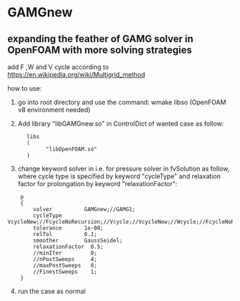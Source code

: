 # GAMGnew
## expanding the feather of GAMG solver in OpenFOAM with more solving strategies
add F ,W and V cycle according to https://en.wikipedia.org/wiki/Multigrid_method

how to use:
1. go into root directory and use the command: wmake libso (OpenFOAM v8 environment needed)

2. Add library "libGAMGnew.so" in ControlDict of wanted case as follow:
```
      libs 
      (
            "libOpenFOAM.so"
      )
```      
3. change keyword solver in i.e. for pressure solver in fvSolution as follow, where cycle type is specified by keyword "cycleType" and relaxation factor for prolongation by keyword "relaxationFactor":
```
    p
    {
        solver          GAMGnew;//GAMG1;
        cycleType       VcycleNew;//FcycleNoRecursion;//Vcycle;//VcycleNew;//Wcycle;//FcycleNoRecursion;//FcycleNoRecursion;
        tolerance       1e-08;
        relTol          0.1;
        smoother        GaussSeidel;
        relaxationFactor  0.5;
        //minIter         0;
        //nPostSweeps     4;
        //maxPostSweeps   8;
        //FinestSweeps    1;
    }
```


4. run the case as normal
